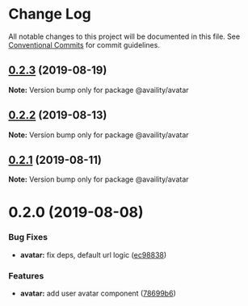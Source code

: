 # Change Log

All notable changes to this project will be documented in this file.
See [Conventional Commits](https://conventionalcommits.org) for commit guidelines.

## [0.2.3](https://github.com/Availity/availity-react/compare/@availity/avatar@0.2.2...@availity/avatar@0.2.3) (2019-08-19)

**Note:** Version bump only for package @availity/avatar





## [0.2.2](https://github.com/Availity/availity-react/compare/@availity/avatar@0.2.1...@availity/avatar@0.2.2) (2019-08-13)

**Note:** Version bump only for package @availity/avatar





## [0.2.1](https://github.com/Availity/availity-react/compare/@availity/avatar@0.2.0...@availity/avatar@0.2.1) (2019-08-11)

**Note:** Version bump only for package @availity/avatar





# 0.2.0 (2019-08-08)


### Bug Fixes

* **avatar:** fix deps, default url logic ([ec98838](https://github.com/Availity/availity-react/commit/ec98838))


### Features

* **avatar:** add user avatar component ([78699b6](https://github.com/Availity/availity-react/commit/78699b6))
